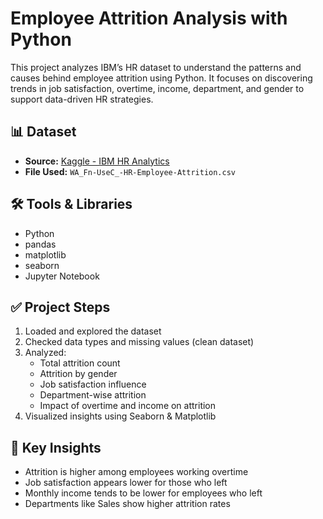 # Employee Attrition Analysis with Python

This project analyzes IBM’s HR dataset to understand the patterns and causes behind employee attrition using Python. It focuses on discovering trends in job satisfaction, overtime, income, department, and gender to support data-driven HR strategies.

## 📊 Dataset

- **Source:** [Kaggle - IBM HR Analytics](https://www.kaggle.com/datasets/pavansubhasht/ibm-hr-analytics-attrition-dataset)
- **File Used:** `WA_Fn-UseC_-HR-Employee-Attrition.csv`

## 🛠️ Tools & Libraries

- Python
- pandas
- matplotlib
- seaborn
- Jupyter Notebook

## ✅ Project Steps

1. Loaded and explored the dataset
2. Checked data types and missing values (clean dataset)
3. Analyzed:
   - Total attrition count
   - Attrition by gender
   - Job satisfaction influence
   - Department-wise attrition
   - Impact of overtime and income on attrition
4. Visualized insights using Seaborn & Matplotlib

## 📌 Key Insights

- Attrition is higher among employees working overtime
- Job satisfaction appears lower for those who left
- Monthly income tends to be lower for employees who left
- Departments like Sales show higher attrition rates

